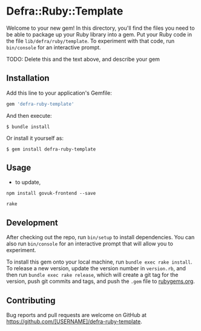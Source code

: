 # Defra::Ruby::Template

Welcome to your new gem! In this directory, you'll find the files you need to be able to package up your Ruby library into a gem. Put your Ruby code in the file `lib/defra/ruby/template`. To experiment with that code, run `bin/console` for an interactive prompt.

TODO: Delete this and the text above, and describe your gem

## Installation

Add this line to your application's Gemfile:

```ruby
gem 'defra-ruby-template'
```

And then execute:

    $ bundle install

Or install it yourself as:

    $ gem install defra-ruby-template

## Usage

- to update,
```
npm install govuk-frontend --save

rake
```


## Development

After checking out the repo, run `bin/setup` to install dependencies. You can also run `bin/console` for an interactive prompt that will allow you to experiment.

To install this gem onto your local machine, run `bundle exec rake install`. To release a new version, update the version number in `version.rb`, and then run `bundle exec rake release`, which will create a git tag for the version, push git commits and tags, and push the `.gem` file to [rubygems.org](https://rubygems.org).

## Contributing

Bug reports and pull requests are welcome on GitHub at https://github.com/[USERNAME]/defra-ruby-template.

